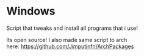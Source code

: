 # Windows
Script that tweaks and install all programs that i use!

Its open source! I also made same script to arch 
<br> 
here: https://github.com/Jimputinfn/ArchPackages
